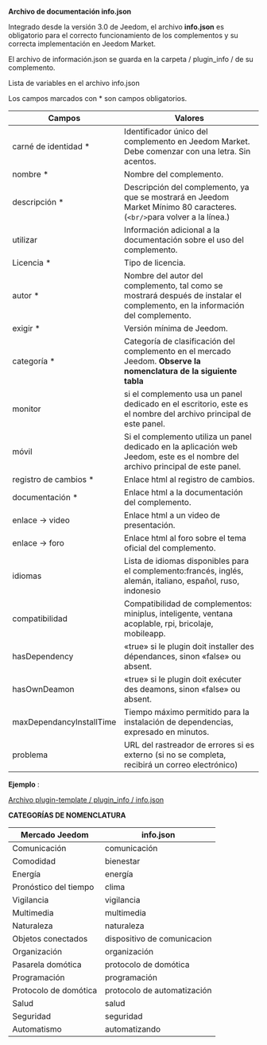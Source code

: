 **Archivo de documentación info.json**

Integrado desde la versión 3.0 de Jeedom, el archivo **info.json** es obligatorio para el correcto funcionamiento de los complementos y su correcta implementación en Jeedom Market.

El archivo de información.json se guarda en la carpeta / plugin_info / de su complemento.

Lista de variables en el archivo info.json

Los campos marcados con * son campos obligatorios.

Campos                   | Valores                                                                                                                   |
------------------------ | ------------------------------------------------------------------------------------------------------------------------- |
carné de identidad *                     | Identificador único del complemento en Jeedom Market. Debe comenzar con una letra. Sin acentos.                             |
nombre *                   | Nombre del complemento.                                                                                                            |
descripción *            | Descripción del complemento, ya que se mostrará en Jeedom Market Mínimo 80 caracteres. (`<br/>`para volver a la línea.)                                  |                                                                                     |
utilizar                    | Información adicional a la documentación sobre el uso del complemento.                                                    |
Licencia *                | Tipo de licencia.                                                                                                          |
autor *                 | Nombre del autor del complemento, tal como se mostrará después de instalar el complemento, en la información del complemento.         |
exigir *                | Versión mínima de Jeedom.                                                                                                |
categoría *               | Categoría de clasificación del complemento en el mercado Jeedom. **Observe la nomenclatura de la siguiente tabla** |
monitor                  | si el complemento usa un panel dedicado en el escritorio, este es el nombre del archivo principal de este panel.                    |
móvil                   | Si el complemento utiliza un panel dedicado en la aplicación web Jeedom, este es el nombre del archivo principal de este panel.   |
registro de cambios *              | Enlace html al registro de cambios.                                                                                              |
documentación *          | Enlace html a la documentación del complemento.                                                                                |
enlace -> video               | Enlace html a un video de presentación.                                                                                 |
enlace -> foro               | Enlace html al foro sobre el tema oficial del complemento.                                                                  |
idiomas                | Lista de idiomas disponibles para el complemento:francés, inglés, alemán, italiano, español, ruso, indonesio            |
compatibilidad            | Compatibilidad de complementos: miniplus, inteligente, ventana acoplable, rpi, bricolaje, mobileapp.                                                   |
hasDependency            | «true» si le plugin doit installer des dépendances, sinon «false» ou absent.                                              |
hasOwnDeamon             | «true» si le plugin doit exécuter des deamons, sinon «false» ou absent.                                                   |
maxDependancyInstallTime | Tiempo máximo permitido para la instalación de dependencias, expresado en minutos.                                            |
problema                    | URL del rastreador de errores si es externo (si no se completa, recibirá un correo electrónico)

**Ejemplo** :

[Archivo plugin-template / plugin_info / info.json](https://github.com/jeedom/plugin-template/blob/master/plugin_info/info.json)

**CATEGORÍAS DE NOMENCLATURA**

Mercado Jeedom         | info.json               |
--------------------- | ----------------------- |
Comunicación         | comunicación           |
Comodidad               | bienestar                |
Energía               | energía                  |
Pronóstico del tiempo                 | clima                 |
Vigilancia            | vigilancia              |
Multimedia            | multimedia              |
Naturaleza                | naturaleza                  |
Objetos conectados      | dispositivo de comunicacion     |
Organización          | organización            |
Pasarela domótica  | protocolo de domótica|
Programación         | programación             |
Protocolo de domótica   | protocolo de automatización     |
Salud                 | salud                  |
Seguridad              | seguridad                |
Automatismo           | automatizando          |
